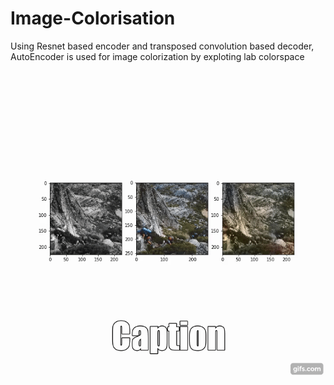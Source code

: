 # Image-Colorisation

Using Resnet based encoder and transposed convolution based decoder, AutoEncoder is used for image colorization by exploting lab colorspace
![Alt Text](https://github.com/Sachin-Bharadwaj/Image-Colorisation/blob/master/val_gif.gif)
